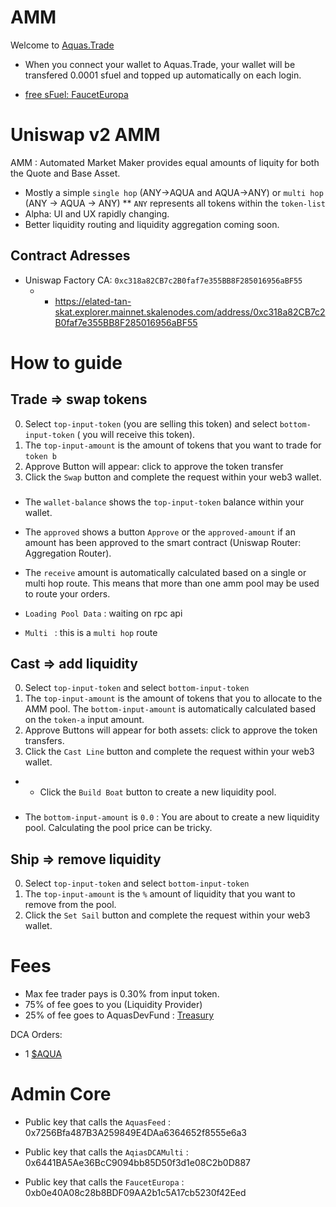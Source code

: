 # AMM

Welcome to [Aquas.Trade](https://aquas.trade/)

- When you connect your wallet to Aquas.Trade, your wallet will be transfered 0.0001 sfuel and topped up automatically on each login.

- [free sFuel: FaucetEuropa](https://elated-tan-skat.explorer.mainnet.skalenodes.com/address/0x453495a7bD8943530FdcBAEE6749795F1f07dBD3?tab=write_contract)

# Uniswap v2 AMM

AMM : Automated Market Maker provides equal amounts of liquity for both the Quote and Base Asset.

- Mostly a simple `single hop` (ANY->AQUA and AQUA->ANY) or `multi hop` (ANY -> AQUA -> ANY)
  \*\* `ANY` represents all tokens within the `token-list`
- Alpha: UI and UX rapidly changing.
- Better liquidity routing and liquidity aggregation coming soon.

## Contract Adresses

- Uniswap Factory CA: `0xc318a82CB7c2B0faf7e355BB8F285016956aBF55`
  - - https://elated-tan-skat.explorer.mainnet.skalenodes.com/address/0xc318a82CB7c2B0faf7e355BB8F285016956aBF55

# How to guide

## Trade => swap tokens

0. Select `top-input-token` (you are selling this token) and select `bottom-input-token` ( you will receive this token).
1. The `top-input-amount` is the amount of tokens that you want to trade for `token b`
2. Approve Button will appear: click to approve the token transfer
3. Click the `Swap` button and complete the request within your web3 wallet.

###

- The `wallet-balance` shows the `top-input-token` balance within your wallet.

- The `approved` shows a button `Approve` or the `approved-amount` if an amount has been approved to the smart contract (Uniswap Router: Aggregation Router).

- The `receive` amount is automatically calculated based on a single or multi hop route. This means that more than one amm pool may be used to route your orders.

- `Loading Pool Data` : waiting on rpc api
- `Multi ` : this is a `multi hop` route

## Cast => add liquidity

0. Select `top-input-token` and select `bottom-input-token`
1. The `top-input-amount` is the amount of tokens that you to allocate to the AMM pool. The `bottom-input-amount` is automatically calculated based on the `token-a` input amount.
2. Approve Buttons will appear for both assets: click to approve the token transfers.
3. Click the `Cast Line` button and complete the request within your web3 wallet.

- - Click the `Build Boat` button to create a new liquidity pool.

###

- The `bottom-input-amount` is `0.0` : You are about to create a new liquidity pool. Calculating the pool price can be tricky.

## Ship => remove liquidity

0. Select `top-input-token` and select `bottom-input-token`
1. The `top-input-amount` is the `%` amount of liquidity that you want to remove from the pool.
2. Click the `Set Sail` button and complete the request within your web3 wallet.

# Fees

- Max fee trader pays is 0.30% from input token.
- 75% of fee goes to you (Liquidity Provider)
- 25% of fee goes to AquasDevFund : [Treasury](./AQUA.md#treasury)

DCA Orders:

- 1 [$AQUA](/docs/AQUA.md)

# Admin Core

- Public key that calls the `AquasFeed` : 0x7256Bfa487B3A259849E4DAa6364652f8555e6a3

- Public key that calls the `AqiasDCAMulti` : 0x6441BA5Ae36BcC9094bb85D50f3d1e08C2b0D887

- Public key that calls the `FaucetEuropa` : 0xb0e40A08c28b8BDF09AA2b1c5A17cb5230f42Eed
